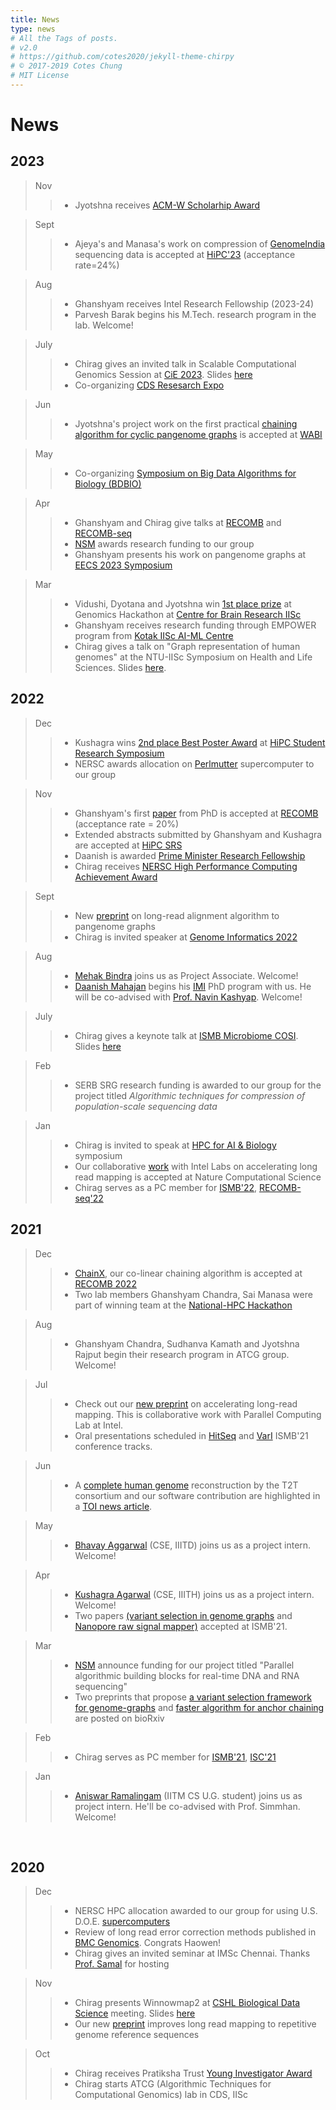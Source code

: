```yaml
---
title: News
type: news
# All the Tags of posts.
# v2.0
# https://github.com/cotes2020/jekyll-theme-chirpy
# © 2017-2019 Cotes Chung
# MIT License
---
```


<head>
  <link
    href="https://fonts.googleapis.com/css?family=Montserrat"
    rel="stylesheet"
  />
  <link rel="stylesheet" href="../../assets/css/main.css" />
  <link rel="stylesheet" href="../../assets/css/project.css" />
</head>

# **News**

## **2023**

>Nov
>> - Jyotshna receives [ACM-W Scholarhip Award](https://women.acm.org/scholarships/)

>Sept
>> - Ajeya's and Manasa's work on compression of [GenomeIndia](https://cbr.iisc.ac.in/research/flagship-projects/genomeindia/) sequencing data is accepted at [HiPC'23](https://hipc.org) (acceptance rate=24%)

>Aug
>> - Ghanshyam receives Intel Research Fellowship (2023-24)
>> - Parvesh Barak begins his M.Tech. research program in the lab. Welcome!

> July
>> - Chirag gives an invited talk in Scalable Computational Genomics Session at [CiE 2023](https://www.viam.science.tsu.ge/cie2023). Slides [here](https://drive.google.com/file/d/1GfNyDX2e-oEsUjBza9w111mzdHUVhmy8/view?usp=share_link)
>> - Co-organizing [CDS Resesarch Expo](https://cds.iisc.ac.in/news/cds-research-expo-2023) 

> Jun
>> - Jyotshna's project work on the first practical [chaining algorithm for cyclic pangenome graphs](https://www.biorxiv.org/content/10.1101/2023.06.21.545871v1) is accepted at [WABI](https://acm-bcb.org/WABI/2023/)

> May
>> - Co-organizing [Symposium on Big Data Algorithms for Biology (BDBIO)](https://www.bdbio2023.in)

> Apr
>> - Ghanshyam and Chirag give talks at [RECOMB](http://recomb2023.bilkent.edu.tr/program.html) and [RECOMB-seq](https://recomb-seq.github.io/program/)
>> - [NSM](https://nsmindia.in/) awards research funding to our group
>> - Ghanshyam presents his work on pangenome graphs at [EECS 2023 Symposium](https://eecs.iisc.ac.in/EECS2023/)


> Mar
>> - Vidushi, Dyotana and Jyotshna win [1st place prize](https://drive.google.com/file/d/1euE1gl9Li9gQQDqQZaqqF3UxHY2-yldR/view?usp=sharing) at Genomics Hackathon at [Centre for Brain Research IISc](https://www.cbr.iisc.ac.in/)
>> - Ghanshyam receives research funding through EMPOWER program from [Kotak IISc AI-ML Centre](https://kiac.iisc.ac.in)
>> - Chirag gives a talk on "Graph representation of human genomes" at the NTU-IISc Symposium on Health and Life Sciences. Slides [here](https://drive.google.com/file/d/1wbGa03oCTV4FVv_N43khkywZkUCzqHx-/view?usp=sharing).

## **2022**

> Dec
>> - Kushagra wins [2nd place Best Poster Award](https://drive.google.com/file/d/1Sec5usq7kGxh4DVpXT9-nA3epCF6ezOb/view?usp=sharing) at [HiPC Student Research Symposium](https://hipc.org/srs/)
>> - NERSC awards allocation on [Perlmutter](https://en.wikipedia.org/wiki/Perlmutter_(supercomputer)) supercomputer to our group

> Nov
>> - Ghanshyam's first [paper](https://doi.org/10.1101/2022.08.29.505691) from PhD is accepted at [RECOMB](http://recomb2023.bilkent.edu.tr/program.html) (acceptance rate = 20%)
>> - Extended abstracts submitted by Ghanshyam and Kushagra are accepted at [HiPC SRS](https://hipc.org/srs/)
>> - Daanish is awarded [Prime Minister Research Fellowship](https://www.pmrf.in)
>> - Chirag receives [NERSC High Performance Computing Achievement Award](https://www.hpcwire.com/off-the-wire/nersc-honors-early-career-researchers-with-2022-achievement-awards/) 

> Sept
>> - New [preprint](https://doi.org/10.1101/2022.08.29.505691) on long-read alignment algorithm to pangenome graphs
>> - Chirag is invited speaker at [Genome Informatics 2022](https://coursesandconferences.wellcomeconnectingscience.org/event/genome-informatics-20220921/)

> Aug
>> - [Mehak Bindra](https://www.linkedin.com/in/mehak-bindra-3b85a0110/) joins us as Project Associate. Welcome!
>> - [Daanish Mahajan](https://www.linkedin.com/in/daanish-mahajan-644619144/) begins his [IMI](http://msci.iisc.ac.in) PhD program with us. He will be co-advised with [Prof. Navin Kashyap](https://ece.iisc.ac.in/~nkashyap/). Welcome!

> July
>> - Chirag gives a keynote talk at [ISMB Microbiome COSI](https://www.iscb.org/ismb2022-program/abstracts/microbiome). Slides [here](https://drive.google.com/file/d/1CJb3H5E0dfSQMyDjrzzth5TG2M_IEO2R/view?usp=sharing)

> Feb
>> - SERB SRG research funding is awarded to our group for the project titled *Algorithmic techniques for compression of population-scale sequencing data*

> Jan
>> - Chirag is invited to speak at [HPC for AI & Biology](https://ge.iitm.ac.in/events/RBCDSAI-IBSE-HPC-Symposium/) symposium
>> - Our collaborative [work](https://www.biorxiv.org/content/10.1101/2021.07.21.453294v1) with Intel Labs on accelerating long read mapping is accepted at Nature Computational Science
>> - Chirag serves as a PC member for [ISMB'22](https://www.iscb.org/ismb2022), [RECOMB-seq'22](https://docs.google.com/document/d/e/2PACX-1vQhopvVMrJoxBD83KViy0OeRL-_HkrfOVtZYEp_6Dc_IEbPl5Bjsaln7p9UB_kX998CTiGN88J4XqOA/pub)

## **2021**

> Dec
>> - [ChainX](https://doi.org/10.1101/2021.02.03.429492), our co-linear chaining algorithm is accepted at [RECOMB 2022](https://recomb2022.net/accepted-papers/)
>> - Two lab members Ghanshyam Chandra, Sai Manasa were part of winning team at the [National-HPC Hackathon](https://nationalhpc-hackathon.hackerearth.com)

> Aug
>> - Ghanshyam Chandra, Sudhanva Kamath and Jyotshna Rajput begin their research program in ATCG group. Welcome!

> Jul
>> - Check out our [new preprint](https://www.biorxiv.org/content/10.1101/2021.07.21.453294v1) on accelerating long-read mapping. This is collaborative work with Parallel Computing Lab at Intel.
>> - Oral presentations scheduled in [HitSeq](https://www.iscb.org/cms_addon/conferences/ismbeccb2021/tracks/hitseq) and [VarI](https://www.iscb.org/cms_addon/conferences/ismbeccb2021/tracks/vari) ISMB'21 conference tracks. 

> Jun
>> - A [complete human genome](https://doi.org/10.1101/2021.05.26.445798) reconstruction by the T2T consortium and our software contribution are highlighted in a [TOI news article](https://timesofindia.indiatimes.com/india/first-truly-complete-human-genome-sequenced-india-software-plays-key-role/articleshow/83364939.cms).

> May
>> - [Bhavay Aggarwal](https://www.linkedin.com/in/bhavay-aggarwal/?originalSubdomain=in) (CSE, IIITD) joins us as a project intern. Welcome!

> Apr
  >> - [Kushagra Agarwal](https://www.linkedin.com/in/kushagragarwal2443/) (CSE, IIITH) joins us as a project intern. Welcome!
  >> - Two papers [(variant selection in genome graphs](https://doi.org/10.1101/2021.02.02.429378) and [Nanopore raw signal mapper)](https://github.com/haowenz/sigmap) accepted at ISMB'21.

> Mar
  >> - [NSM](https://nsmindia.in/) announce funding for our project titled "Parallel algorithmic building blocks for real-time DNA and RNA sequencing"
  >> - Two preprints that propose [a variant selection framework for genome-graphs](https://doi.org/10.1101/2021.02.02.429378) and [faster algorithm for anchor chaining](https://www.biorxiv.org/content/10.1101/2021.02.03.429492v1) are posted on bioRxiv 

> Feb
  >> - Chirag serves as PC member for [ISMB'21](https://www.iscb.org/ismbeccb2021), [ISC'21](https://www.isc-hpc.com/) 

> Jan
  >> - [Aniswar Ramalingam](https://www.deccanchronicle.com/nation/current-affairs/010518/top-chennai-lad-gets-21st-rank-scoring-335-out-of-360-marks-in-the-jee.html) (IITM CS U.G. student) joins us as project intern. He'll be co-advised with Prof. Simmhan. Welcome!

<br>

## **2020**
> Dec
  >> - NERSC HPC allocation awarded to our group for using U.S. D.O.E. [supercomputers](https://docs.nersc.gov/systems/cori/) <br>
  >> - Review of long read error correction methods published in [BMC Genomics](https://bmcgenomics.biomedcentral.com/articles/10.1186/s12864-020-07227-0). Congrats Haowen! <br>
  >> - Chirag gives an invited seminar at IMSc Chennai. Thanks [Prof. Samal](https://www.imsc.res.in/~asamal/welcome) for hosting <br>

> Nov
  >> - Chirag presents Winnowmap2 at [CSHL Biological Data Science](https://meetings.cshl.edu/meetings.aspx?meet=DATA&year=20) meeting. Slides [here](https://drive.google.com/file/d/1CwZ2RfgYGr2o8qXvfyXmpADf1he_xD9j/view?usp=sharing) <br>
  >> - Our new [preprint](https://doi.org/10.1101/2020.11.01.363887) improves long read mapping to repetitive genome reference sequences <br>

> Oct
  >> - Chirag receives Pratiksha Trust [Young Investigator Award](http://www.math.iisc.ac.in/InfosysYI.html) <br>
  >> - Chirag starts ATCG (Algorithmic Techniques for Computational Genomics) lab in CDS, IISc <br>
